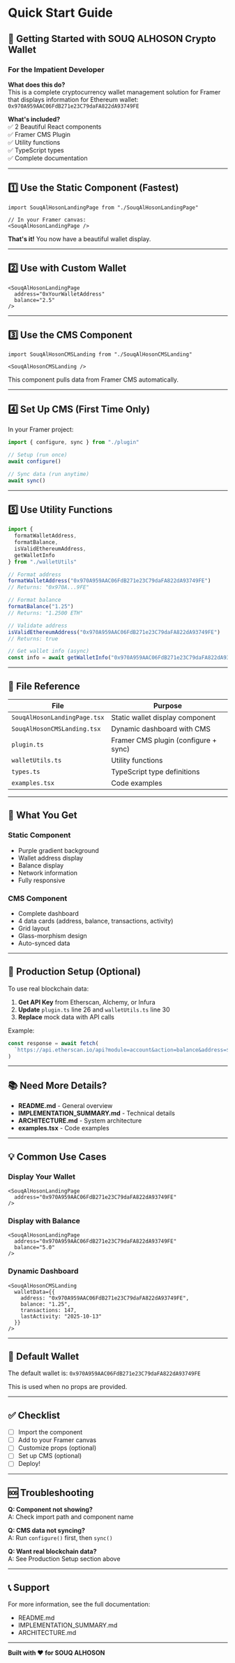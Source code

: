 # Quick Start Guide

## 🚀 Getting Started with SOUQ ALHOSON Crypto Wallet

### For the Impatient Developer

**What does this do?**  
This is a complete cryptocurrency wallet management solution for Framer that displays information for Ethereum wallet: `0x970A959AAC06FdB271e23C79daFA822dA93749FE`

**What's included?**  
✅ 2 Beautiful React components  
✅ Framer CMS Plugin  
✅ Utility functions  
✅ TypeScript types  
✅ Complete documentation

---

## 1️⃣ Use the Static Component (Fastest)

```tsx
import SouqAlHosonLandingPage from "./SouqAlHosonLandingPage"

// In your Framer canvas:
<SouqAlHosonLandingPage />
```

**That's it!** You now have a beautiful wallet display.

---

## 2️⃣ Use with Custom Wallet

```tsx
<SouqAlHosonLandingPage
  address="0xYourWalletAddress"
  balance="2.5"
/>
```

---

## 3️⃣ Use the CMS Component

```tsx
import SouqAlHosonCMSLanding from "./SouqAlHosonCMSLanding"

<SouqAlHosonCMSLanding />
```

This component pulls data from Framer CMS automatically.

---

## 4️⃣ Set Up CMS (First Time Only)

In your Framer project:

```typescript
import { configure, sync } from "./plugin"

// Setup (run once)
await configure()

// Sync data (run anytime)
await sync()
```

---

## 5️⃣ Use Utility Functions

```typescript
import {
  formatWalletAddress,
  formatBalance,
  isValidEthereumAddress,
  getWalletInfo
} from "./walletUtils"

// Format address
formatWalletAddress("0x970A959AAC06FdB271e23C79daFA822dA93749FE")
// Returns: "0x970A...9FE"

// Format balance
formatBalance("1.25")
// Returns: "1.2500 ETH"

// Validate address
isValidEthereumAddress("0x970A959AAC06FdB271e23C79daFA822dA93749FE")
// Returns: true

// Get wallet info (async)
const info = await getWalletInfo("0x970A959AAC06FdB271e23C79daFA822dA93749FE")
```

---

## 📁 File Reference

| File | Purpose |
|------|---------|
| `SouqAlHosonLandingPage.tsx` | Static wallet display component |
| `SouqAlHosonCMSLanding.tsx` | Dynamic dashboard with CMS |
| `plugin.ts` | Framer CMS plugin (configure + sync) |
| `walletUtils.ts` | Utility functions |
| `types.ts` | TypeScript type definitions |
| `examples.tsx` | Code examples |

---

## 🎨 What You Get

### Static Component
- Purple gradient background
- Wallet address display
- Balance display
- Network information
- Fully responsive

### CMS Component
- Complete dashboard
- 4 data cards (address, balance, transactions, activity)
- Grid layout
- Glass-morphism design
- Auto-synced data

---

## 🔧 Production Setup (Optional)

To use real blockchain data:

1. **Get API Key** from Etherscan, Alchemy, or Infura
2. **Update** `plugin.ts` line 26 and `walletUtils.ts` line 30
3. **Replace** mock data with API calls

Example:
```typescript
const response = await fetch(
  `https://api.etherscan.io/api?module=account&action=balance&address=${address}&apikey=${YOUR_API_KEY}`
)
```

---

## 📚 Need More Details?

- **README.md** - General overview
- **IMPLEMENTATION_SUMMARY.md** - Technical details
- **ARCHITECTURE.md** - System architecture
- **examples.tsx** - Code examples

---

## 💡 Common Use Cases

### Display Your Wallet
```tsx
<SouqAlHosonLandingPage 
  address="0x970A959AAC06FdB271e23C79daFA822dA93749FE"
/>
```

### Display with Balance
```tsx
<SouqAlHosonLandingPage 
  address="0x970A959AAC06FdB271e23C79daFA822dA93749FE"
  balance="5.0"
/>
```

### Dynamic Dashboard
```tsx
<SouqAlHosonCMSLanding 
  walletData={{
    address: "0x970A959AAC06FdB271e23C79daFA822dA93749FE",
    balance: "1.25",
    transactions: 147,
    lastActivity: "2025-10-13"
  }}
/>
```

---

## 🎯 Default Wallet

The default wallet is: `0x970A959AAC06FdB271e23C79daFA822dA93749FE`

This is used when no props are provided.

---

## ✅ Checklist

- [ ] Import the component
- [ ] Add to your Framer canvas
- [ ] Customize props (optional)
- [ ] Set up CMS (optional)
- [ ] Deploy!

---

## 🆘 Troubleshooting

**Q: Component not showing?**  
A: Check import path and component name

**Q: CMS data not syncing?**  
A: Run `configure()` first, then `sync()`

**Q: Want real blockchain data?**  
A: See Production Setup section above

---

## 📞 Support

For more information, see the full documentation:
- README.md
- IMPLEMENTATION_SUMMARY.md
- ARCHITECTURE.md

---

**Built with ❤️ for SOUQ ALHOSON**
